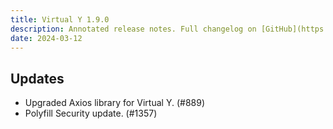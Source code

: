 ```yaml
---
title: Virtual Y 1.9.0
description: Annotated release notes. Full changelog on [GitHub](https://github.com/YCloudYUSA/yusaopeny_gated_content/releases/tag/1.9.0).
date: 2024-03-12
---
```


## Updates

*   Upgraded Axios library for Virtual Y. (#889)
*   Polyfill Security update. (#1357)
